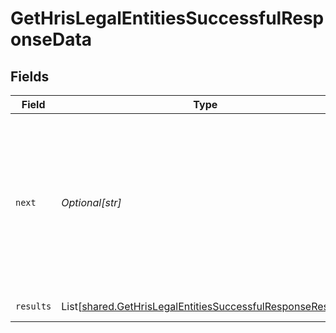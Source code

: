 # GetHrisLegalEntitiesSuccessfulResponseData


## Fields

| Field                                                                                                                                   | Type                                                                                                                                    | Required                                                                                                                                | Description                                                                                                                             | Example                                                                                                                                 |
| --------------------------------------------------------------------------------------------------------------------------------------- | --------------------------------------------------------------------------------------------------------------------------------------- | --------------------------------------------------------------------------------------------------------------------------------------- | --------------------------------------------------------------------------------------------------------------------------------------- | --------------------------------------------------------------------------------------------------------------------------------------- |
| `next`                                                                                                                                  | *Optional[str]*                                                                                                                         | :heavy_check_mark:                                                                                                                      | Cursor string that can be passed to the `cursor` query parameter to get the next page. If this is `null`, then there are no more pages. |                                                                                                                                         |
| `results`                                                                                                                               | List[[shared.GetHrisLegalEntitiesSuccessfulResponseResults](../../models/shared/gethrislegalentitiessuccessfulresponseresults.md)]      | :heavy_check_mark:                                                                                                                      | N/A                                                                                                                                     | [object Object]                                                                                                                         |